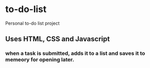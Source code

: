 # to-do-list
Personal to-do list project

## Uses HTML, CSS and Javascript

### when a task is submitted, adds it to a list and saves it to memeory for opening later.